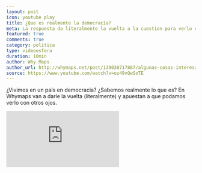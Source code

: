 ```yaml
---
layout: post
icon: youtube play
title: ¿Que es realmente la democracia?
meta: La respuesta da literalmente la vuelta a la cuestion para verlo con otros ojos.
featured: true
comments: true
category: politica
type: videoesfera
duration: 10min
author: Why Maps
author_url: http://whymaps.net/post/139038717887/algunas-cosas-interesantes-sobre-whydemocracy
source: https://www.youtube.com/watch?v=oz49vQwSoTE
---
```


<p>
	¿Vivimos en un país en democracia? ¿Sabemos realmente lo que es? En Whymaps van a darle la vuelta (literalmente) y apuestan a que podamos verlo con otros ojos. 
</p>

<div class="video">
  <div class="video-wrapper">
      <iframe src="https://www.youtube.com/embed/UoP_mSIHqTY" frameborder="0" allowfullscreen></iframe>
  </div>
</div>
